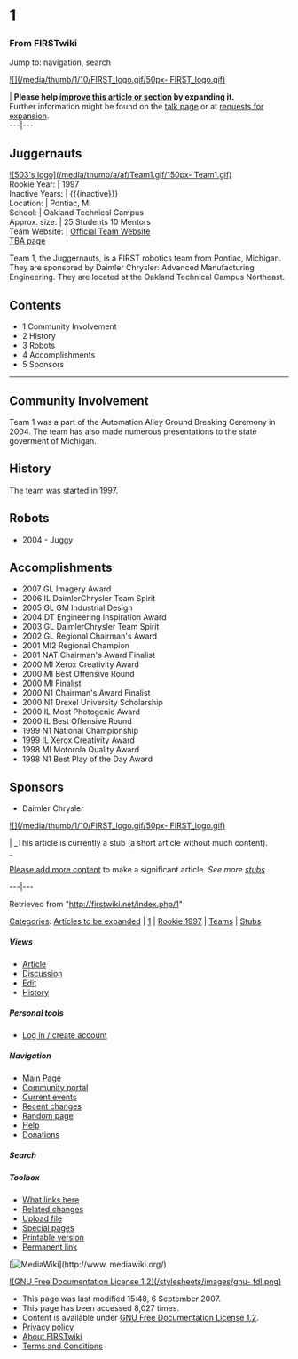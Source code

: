 # 1

### From FIRSTwiki

Jump to: navigation, search

[![](/media/thumb/1/10/FIRST_logo.gif/50px-
FIRST_logo.gif)](/index.php/Image:FIRST_logo.gif "" )

| **Please help [improve this article or
section](http://firstwiki.net/index.php?title=1&action=edit
"http://firstwiki.net/index.php?title=1&action=edit" ) by expanding it.**  
Further information might be found on the [talk
page](/index.php?title=Talk:1&action=edit "Talk:1" ) or at [requests for
expansion](/index.php/FIRSTwiki:Requests_for_expansion "FIRSTwiki:Requests for
expansion" ).  
---|---  
  
  

Juggernauts  
---  
[![503's logo](/media/thumb/a/af/Team1.gif/150px-
Team1.gif)](/index.php/Image:Team1.gif "503's logo" )  
Rookie Year: | 1997  
Inactive Years: | {{{inactive}}}  
Location: | Pontiac, MI  
School: | Oakland Technical Campus  
Approx. size: | 25 Students 10 Mentors  
Team Website: | [Official Team Website](http://www.juggernauts.org
"http://www.juggernauts.org" )  
[TBA page](http://www.thebluealliance.net/tbatv/team.php?team=1
"http://www.thebluealliance.net/tbatv/team.php?team=1" )  
  
Team 1, the Juggernauts, is a FIRST robotics team from Pontiac, Michigan. They
are sponsored by Daimler Chrysler: Advanced Manufacturing Engineering. They
are located at the Oakland Technical Campus Northeast.

## Contents

  * 1 Community Involvement
  * 2 History
  * 3 Robots
  * 4 Accomplishments
  * 5 Sponsors  
---  
  

## Community Involvement

Team 1 was a part of the Automation Alley Ground Breaking Ceremony in 2004.
The team has also made numerous presentations to the state goverment of
Michigan.


## History

The team was started in 1997.


## Robots

  * 2004 - Juggy 


## Accomplishments

  * 2007 GL Imagery Award 
  * 2006 IL DaimlerChrysler Team Spirit 
  * 2005 GL GM Industrial Design 
  * 2004 DT Engineering Inspiration Award 
  * 2003 GL DaimlerChrysler Team Spirit 
  * 2002 GL Regional Chairman's Award 
  * 2001 MI2 Regional Champion 
  * 2001 NAT Chairman's Award Finalist 
  * 2000 MI Xerox Creativity Award 
  * 2000 MI Best Offensive Round 
  * 2000 MI Finalist 
  * 2000 N1 Chairman's Award Finalist 
  * 2000 N1 Drexel University Scholarship 
  * 2000 IL Most Photogenic Award 
  * 2000 IL Best Offensive Round 
  * 1999 N1 National Championship 
  * 1999 IL Xerox Creativity Award 
  * 1998 MI Motorola Quality Award 
  * 1998 N1 Best Play of the Day Award 


## Sponsors

  * Daimler Chrysler 

[![](/media/thumb/1/10/FIRST_logo.gif/50px-
FIRST_logo.gif)](/index.php/Image:FIRST_logo.gif "" )

|  _This article is currently a stub (a short article without much content).  
_

[Please add more content](http://firstwiki.net/index.php?title=1&action=edit
"http://firstwiki.net/index.php?title=1&action=edit" ) to make a significant
article. _See more [stubs](/index.php/Special:Shortpages "Special:Shortpages"
)._  
  
---|---  
  
Retrieved from "<http://firstwiki.net/index.php/1>"

[Categories](/index.php?title=Special:Categories&article=1
"Special:Categories" ): [Articles to be
expanded](/index.php/Category:Articles_to_be_expanded "Category:Articles to be
expanded" ) | [1](/index.php?title=Category:1&action=edit "Category:1" ) |
[Rookie 1997](/index.php/Category:Rookie_1997 "Category:Rookie 1997" ) |
[Teams](/index.php/Category:Teams "Category:Teams" ) |
[Stubs](/index.php/Category:Stubs "Category:Stubs" )

##### Views

  * [Article](/index.php/1)
  * [Discussion](/index.php?title=Talk:1&action=edit)
  * [Edit](/index.php?title=1&action=edit)
  * [History](/index.php?title=1&action=history)

##### Personal tools

  * [Log in / create account](/index.php?title=Special:Userlogin&returnto=1)

[](/index.php/Main_Page "Main Page" )

##### Navigation

  * [Main Page](/index.php/Main_Page)
  * [Community portal](/index.php/FIRSTwiki:Community_portal)
  * [Current events](/index.php/Current_events)
  * [Recent changes](/index.php/Special:Recentchanges)
  * [Random page](/index.php/Special:Random)
  * [Help](/index.php/FIRSTwiki:Help)
  * [Donations](/index.php/FIRSTwiki:Site_support)

##### Search



##### Toolbox

  * [What links here](/index.php/Special:Whatlinkshere/1)
  * [Related changes](/index.php/Special:Recentchangeslinked/1)
  * [Upload file](/index.php/Special:Upload)
  * [Special pages](/index.php/Special:Specialpages)
  * [Printable version](/index.php?title=1&printable=yes)
  * [Permanent link](/index.php?title=1&oldid=62901)

[![MediaWiki](/skins/common/images/poweredby_mediawiki_88x31.png)](http://www.
mediawiki.org/)

[![GNU Free Documentation License 1.2](/stylesheets/images/gnu-
fdl.png)](http://www.gnu.org/copyleft/fdl.html)

  * This page was last modified 15:48, 6 September 2007.
  * This page has been accessed 8,027 times.
  * Content is available under [GNU Free Documentation License 1.2](http://www.gnu.org/copyleft/fdl.html "http://www.gnu.org/copyleft/fdl.html" ).
  * [Privacy policy](/index.php/FIRSTwiki:Privacy_policy "FIRSTwiki:Privacy policy" )
  * [About FIRSTwiki](/index.php/FIRSTwiki:About "FIRSTwiki:About" )
  * [Terms and Conditions](/index.php/FIRSTwiki:Terms_and_conditions "FIRSTwiki:Terms and conditions" )

